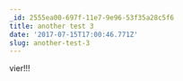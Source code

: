 ```yaml
---
_id: 2555ea00-697f-11e7-9e96-53f35a28c5f6
title: another test 3
date: '2017-07-15T17:00:46.771Z'
slug: another-test-3
---
```

vier!!!
